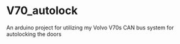 # V70_autolock
An arduino project for utilizing my Volvo V70s CAN bus system for autolocking the doors
